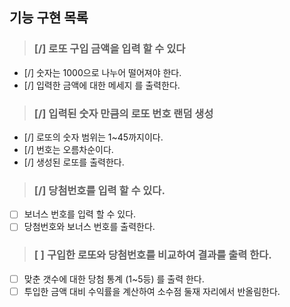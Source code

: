 ## 기능 구현 목록

> ### [/] 로또 구입 금액을 입력 할 수 있다

- [/] 숫자는 1000으로 나누어 떨어져야 한다.
- [/] 입력한 금액에 대한 메세지 를 출력한다.

> ### [/] 입력된 숫자 만큼의 로또 번호 랜덤 생성

- [/] 로또의 숫자 범위는 1~45까지이다.
- [/] 번호는 오름차순이다.
- [/] 생성된 로또를 출력한다.

> ### [/] 당첨번호를 입력 할 수 있다.

- [ ] 보너스 번호를 입력 할 수 있다.
- [ ] 당첨번호와 보너스 번호를 출력한다.

> ### [ ] 구입한 로또와 당첨번호를 비교하여 결과를 출력 한다.

- [ ] 맞춘 갯수에 대한 당첨 통계 (1~5등) 를 출력 한다.
- [ ] 투입한 금액 대비 수익률을 계산하여 소수점 둘재 자리에서 반올림한다.
